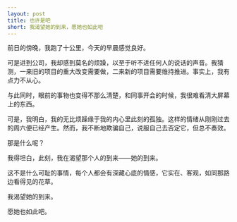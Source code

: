 ```yaml
---
layout: post
title: 也许是吧
short: 我渴望她的到来，愿她也如此吧
---
```


前日的傍晚，我跑了十公里，今天的早晨感觉良好。

可是进到公司，我却感到莫名的烦躁，以至于听不进任何人的说话的声音。我猜测，一来旧的项目的重大改变需要做，二来新的项目需要维持推进。事实上，我有点力不从心。

与此同时，眼前的事物也变得不那么清楚，和同事开会的时候，我很难看清大屏幕上的东西。

可是，我明白，我的无比烦躁缘于我的内心里此刻的孤独。这样的情绪从刚刚过去的周六便已经产生。然而，我不断地欺骗自己，说服自己去否定它，但总不奏效。

那是什么呢？

我得坦白，此刻，我在渴望那个人的到来——她的到来。

这不是什么可耻的事情，每个人都会有深藏心底的情感，它实在、客观，如同那路边看得见的花草。

我渴望她的到来。

愿她也如此吧。